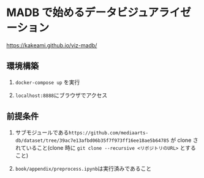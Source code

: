 # MADB で始めるデータビジュアライゼーション

https://kakeami.github.io/viz-madb/

## 環境構築

1. `docker-compose up` を実行

2. `localhost:8888`にブラウザでアクセス

## 前提条件

1. サブモジュールである`https://github.com/mediaarts-db/dataset/tree/39ac7e13afbd06b35f7f973ff16ee18ae5b64785` が clone されていること(clone 時に `git clone --recursive <リポジトリのURL>` とすること)

2. `book/appendix/preprocess.ipynb`は実行済みであること
